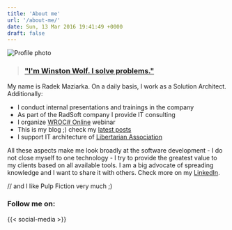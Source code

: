 ```yaml
---
title: 'About me'
url: '/about-me/'
date: Sun, 13 Mar 2016 19:41:49 +0000
draft: false
---
```


![Profile photo](/images/2018/10/small.jpg)

> ### ["I'm Winston Wolf. I solve problems."](https://www.linkedin.com/pulse/seven-habits-highly-effective-wolf-pulp-fiction-paul-richardson/)

My name is Radek Maziarka. On a daily basis, I work as a Solution Architect. Additionally:

 *   I conduct internal presentations and trainings in the company
 *   As part of the RadSoft company I provide IT consulting
 *   I organize [WROC# Online](https://www.youtube.com/playlist?list=PLYVo-vlwRSOrwFEFlMhpamAXJxn5Oz8MD) webinar
 *   This is my blog ;) check my [latest posts](/blog)
 *   I support IT architecture of [Libertarian Association](http://slib.pl/en/about-us/)

All these aspects make me look broadly at the software development - I do not close myself to one technology - I try to provide the greatest value to my clients based on all available tools. I am a big advocate of spreading knowledge and I want to share it with others.
Check more on my [LinkedIn](https://www.linkedin.com/in/maziarka-radoslaw/).

// and I like Pulp Fiction very much ;)

### Follow me on:

{{< social-media >}}